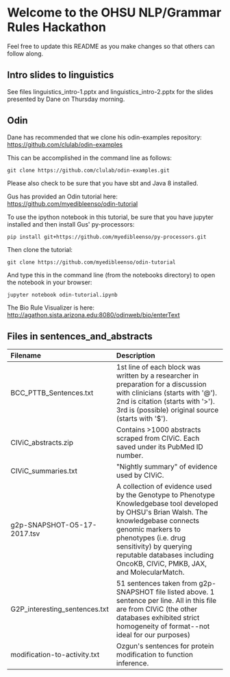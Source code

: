 # Welcome to the OHSU NLP/Grammar Rules Hackathon

Feel free to update this README as you make changes so that others can follow along.

## Intro slides to linguistics
See files linguistics_intro-1.pptx and linguistics_intro-2.pptx for the slides presented by Dane on Thursday morning.

## Odin

Dane has recommended that we clone his odin-examples repository: https://github.com/clulab/odin-examples

This can be accomplished in the command line as follows:

`git clone https://github.com/clulab/odin-examples.git`

Please also check to be sure that you have sbt and Java 8 installed.

Gus has provided an Odin tutorial here: https://github.com/myedibleenso/odin-tutorial

To use the ipython notebook in this tutorial, be sure that you have jupyter installed and then install Gus' py-processors:

`pip install git+https://github.com/myedibleenso/py-processors.git`

Then clone the tutorial:

`git clone https://github.com/myedibleenso/odin-tutorial`

And type this in the command line (from the notebooks directory) to open the notebook in your browser:

`jupyter notebook odin-tutorial.ipynb`

The Bio Rule Visualizer is here: http://agathon.sista.arizona.edu:8080/odinweb/bio/enterText

## Files in sentences_and_abstracts
| Filename        | Description   |
|:--------------- |:------------- |
| BCC_PTTB_Sentences.txt | 1st line of each block was written by a researcher in preparation for a discussion with clinicians (starts with '@'). 2nd is citation (starts with '>'). 3rd is (possible) original source (starts with '$'). |
| CIViC_abstracts.zip | Contains >1000 abstracts scraped from CIViC. Each saved under its PubMed ID number. |
| CIViC_summaries.txt | "Nightly summary" of evidence used by CIViC. |
| g2p-SNAPSHOT-O5-17-2017.tsv | A collection of evidence used by the Genotype to Phenotype Knowledgebase tool developed by OHSU's Brian Walsh. The knowledgebase connects genomic markers to phenotypes (i.e. drug sensitivity) by querying reputable databases including OncoKB, CIViC, PMKB, JAX, and MolecularMatch. |
| G2P_interesting_sentences.txt | 51 sentences taken from g2p-SNAPSHOT file listed above. 1 sentence per line. All in this file are from CIViC (the other databases exhibited strict homogeneity of format--not ideal for our purposes) |
| modification-to-activity.txt | Ozgun's sentences for protein modification to function inference. |

